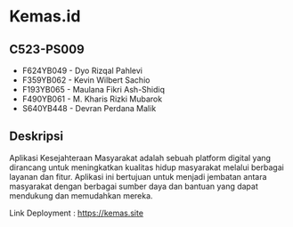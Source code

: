 
# Kemas.id
## C523-PS009
- F624YB049 - Dyo Rizqal Pahlevi 
- F359YB062 - Kevin Wilbert Sachio 
- F193YB065 - Maulana Fikri Ash-Shidiq 
- F490YB061 - M. Kharis Rizki Mubarok 
- S640YB448 - Devran Perdana Malik 

## Deskripsi
Aplikasi Kesejahteraan Masyarakat adalah sebuah platform digital yang dirancang untuk meningkatkan kualitas hidup masyarakat melalui berbagai layanan dan fitur. Aplikasi ini bertujuan untuk menjadi jembatan antara masyarakat dengan berbagai sumber daya dan bantuan yang dapat mendukung dan memudahkan mereka.

Link Deployment : 
https://kemas.site

